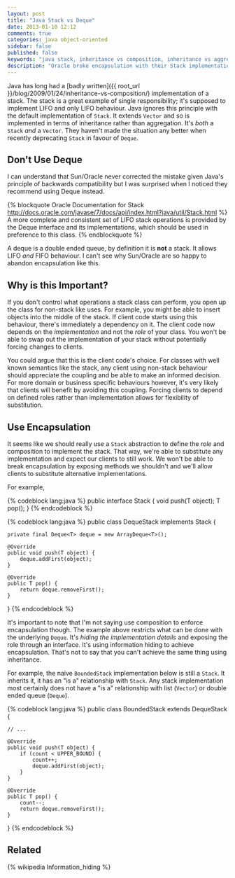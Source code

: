 ```yaml
---
layout: post
title: "Java Stack vs Deque"
date: 2013-01-10 12:12
comments: true
categories: java object-oriented
sidebar: false
published: false
keywords: "java stack, inheritance vs composition, inheritance vs aggregation, deque, LIFO, FIFO"
description: "Oracle broke encapsulation with their Stack implementation and haven't bothered fixing it and instead recommend using Deque instead."
---
```


Java has long had a [badly written]({{ root_url }}/blog/2009/01/24/inheritance-vs-composition/) implementation of a stack. The stack is a great example of single responsibility; it's supposed to implement LIFO and only LIFO behaviour. Java ignores this principle with the default implementation of `Stack`. It extends `Vector` and so is implemented in terms of inheritance rather than aggregation. It's _both_ a `Stack` *and* a `Vector`. They haven't made the situation any better when recently deprecating `Stack` in favour of `Deque`.

<!-- more -->

## Don't Use Deque

I can understand that Sun/Oracle never corrected the mistake given Java's principle of backwards compatibility but I was surprised when I noticed they recommend using Deque instead.

{% blockquote Oracle Documentation for Stack http://docs.oracle.com/javase/7/docs/api/index.html?java/util/Stack.html %}
A more complete and consistent set of LIFO stack operations is provided by the Deque interface and its implementations, which should be used in preference to this class.
{% endblockquote %}


A deque is a double ended queue, by definition it is **not** a stack. It allows LIFO *and* FIFO behaviour. I can't see why Sun/Oracle are so happy to abandon encapsulation like this.


## Why is this Important?

If you don't control what operations a stack class can perform, you open up the class for non-stack like uses. For example, you might be able to insert objects into the middle of the stack. If client code starts using this behaviour, there's immediately a  dependency on it. The client code now depends on the _implementation_ and not the _role_ of your class. You won't be able to swap out the implementation of your stack without potentially forcing changes to clients.

You could argue that this is the client code's choice. For classes with well known semantics like the stack, any client using non-stack behaviour should appreciate the coupling and be able to make an informed decision. For more domain or business specific behaviours however, it's very likely that clients will benefit by avoiding this coupling. Forcing clients to depend on defined roles rather than implementation allows for flexibility of substitution.


## Use Encapsulation

It seems like we should really use a `Stack` abstraction to define the _role_ and composition to implement the stack. That way, we're able to substitute any implementation and expect our clients to still work. We won't be able to break encapsulation by exposing methods we shouldn't and we'll allow clients to substitute alternative implementations.

For example,

{% codeblock lang:java %}
public interface Stack<T> {
    void push(T object);
    T pop();
}
{% endcodeblock %}

{% codeblock lang:java %}
public class DequeStack<T> implements Stack<T> {

    private final Deque<T> deque = new ArrayDeque<T>();

    @Override
    public void push(T object) {
        deque.addFirst(object);
    }

    @Override
    public T pop() {
        return deque.removeFirst();
    }
}
{% endcodeblock %}

It's important to note that I'm not saying use composition to enforce encapsulation though. The example above restricts what can be done with the underlying `Deque`. It's _hiding the implementation details_ and exposing the role through an interface. It's using information hiding to achieve encapsulation. That's not to say that you can't achieve the same thing using inheritance.

For example, the naive `BoundedStack` implementation below is still a `Stack`. It inherits it, it has an "is a" relationship with `Stack`. Any stack implementation most certainly does not have a "is a" relationship with list (`Vector`) or double ended queue (`Deque`).

{% codeblock lang:java %}
public class BoundedStack<T> extends DequeStack<T> {

    // ...

    @Override
    public void push(T object) {
        if (count < UPPER_BOUND) {
            count++;
            deque.addFirst(object);
        }
    }

    @Override
    public T pop() {
        count--;
        return deque.removeFirst();
    }
}
{% endcodeblock %}

## Related

{% wikipedia Information_hiding %}

